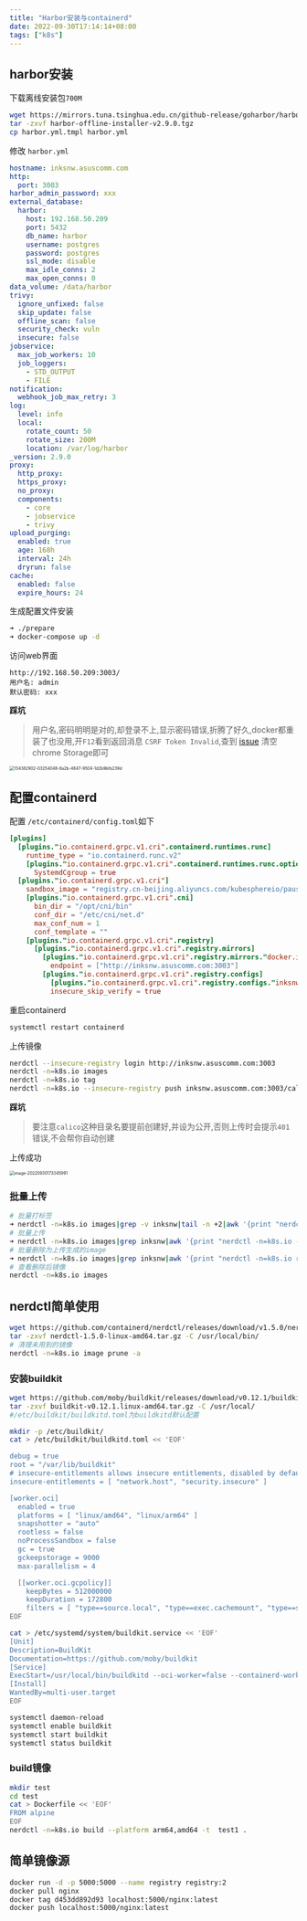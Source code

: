 ```yaml
---
title: "Harbor安装与containerd"
date: 2022-09-30T17:14:14+08:00
tags: ["k8s"]
---
```


## harbor安装

下载离线安装包`700M`

```bash
wget https://mirrors.tuna.tsinghua.edu.cn/github-release/goharbor/harbor/v2.9.0/harbor-offline-installer-v2.9.0.tgz
tar -zxvf harbor-offline-installer-v2.9.0.tgz 
cp harbor.yml.tmpl harbor.yml
```

修改 `harbor.yml`

```yaml
hostname: inksnw.asuscomm.com
http:
  port: 3003
harbor_admin_password: xxx
external_database:
  harbor:
    host: 192.168.50.209
    port: 5432
    db_name: harbor
    username: postgres
    password: postgres
    ssl_mode: disable
    max_idle_conns: 2
    max_open_conns: 0
data_volume: /data/harbor
trivy:
  ignore_unfixed: false
  skip_update: false
  offline_scan: false
  security_check: vuln
  insecure: false
jobservice:
  max_job_workers: 10
  job_loggers:
    - STD_OUTPUT
    - FILE
notification:
  webhook_job_max_retry: 3
log:
  level: info
  local:
    rotate_count: 50
    rotate_size: 200M
    location: /var/log/harbor
_version: 2.9.0
proxy:
  http_proxy:
  https_proxy:
  no_proxy:
  components:
    - core
    - jobservice
    - trivy
upload_purging:
  enabled: true
  age: 168h
  interval: 24h
  dryrun: false
cache:
  enabled: false
  expire_hours: 24
```

生成配置文件安装

```bash
➜ ./prepare
➜ docker-compose up -d
```

访问web界面

```
http://192.168.50.209:3003/
用户名: admin
默认密码: xxx
```

**踩坑**

>  用户名,密码明明是对的,却登录不上,显示密码错误,折腾了好久,docker都重装了也没用,开`F12`看到返回消息 `CSRF Token Invalid`,查到 [issue](https://github.com/goharbor/harbor/issues/12676) 清空chrome Storage即可

<img src="http://inksnw.asuscomm.com:3001/blog/harbor安装与containerd_64fda2673e4bbf152a1fc84a80e9e8a6.png" alt="134382902-03254048-8a2b-4847-9504-1d2b9bfb239d" style="zoom:50%;" />

## 配置containerd

配置 `/etc/containerd/config.toml`如下

```toml
[plugins]
  [plugins."io.containerd.grpc.v1.cri".containerd.runtimes.runc]
    runtime_type = "io.containerd.runc.v2"
    [plugins."io.containerd.grpc.v1.cri".containerd.runtimes.runc.options]
      SystemdCgroup = true
  [plugins."io.containerd.grpc.v1.cri"]
    sandbox_image = "registry.cn-beijing.aliyuncs.com/kubesphereio/pause:3.7"
    [plugins."io.containerd.grpc.v1.cri".cni]
      bin_dir = "/opt/cni/bin"
      conf_dir = "/etc/cni/net.d"
      max_conf_num = 1
      conf_template = ""
    [plugins."io.containerd.grpc.v1.cri".registry]
      [plugins."io.containerd.grpc.v1.cri".registry.mirrors]
        [plugins."io.containerd.grpc.v1.cri".registry.mirrors."docker.io"]
          endpoint = ["http://inksnw.asuscomm.com:3003"]
        [plugins."io.containerd.grpc.v1.cri".registry.configs]
          [plugins."io.containerd.grpc.v1.cri".registry.configs."inksnw.asuscomm.com:3003".tls]
          insecure_skip_verify = true
```

重启containerd

```bash
systemctl restart containerd
```

上传镜像

```bash
nerdctl --insecure-registry login http://inksnw.asuscomm.com:3003
nerdctl -n=k8s.io images
nerdctl -n=k8s.io tag 
nerdctl -n=k8s.io --insecure-registry push inksnw.asuscomm.com:3003/calico/node:v3.23.2
```



**踩坑**

>  要注意`calico`这种目录名要提前创建好,并设为公开,否则上传时会提示`401`错误,不会帮你自动创建

上传成功

<img src="http://inksnw.asuscomm.com:3001/blog/harbor安装与containerd_83b2069f2073684f82111d6ae6285f0e.png" alt="image-20220930173345991" style="zoom:50%;" />

### 批量上传

```bash
# 批量打标签
➜ nerdctl -n=k8s.io images|grep -v inksnw|tail -n +2|awk '{print "nerdctl -n=k8s.io tag "  $1":"$2   " harbor.inksnw.com:3002/" $1":"$2  }'|sh
# 批量上传
➜ nerdctl -n=k8s.io images|grep inksnw|awk '{print "nerdctl -n=k8s.io --insecure-registry push " $1":"$2}'|sh
# 批量删除为上传生成的image
➜ nerdctl -n=k8s.io images|grep inksnw|awk '{print "nerdctl -n=k8s.io rmi " $1":"$2}'|sh
# 查看删除后镜像
nerdctl -n=k8s.io images
```

## nerdctl简单使用

```bash
wget https://github.com/containerd/nerdctl/releases/download/v1.5.0/nerdctl-1.5.0-linux-amd64.tar.gz
tar -zxvf nerdctl-1.5.0-linux-amd64.tar.gz -C /usr/local/bin/
# 清理未用到的镜像 
nerdctl -n=k8s.io image prune -a
```

### 安装buildkit

```bash
wget https://github.com/moby/buildkit/releases/download/v0.12.1/buildkit-v0.12.1.linux-amd64.tar.gz
tar -zxvf buildkit-v0.12.1.linux-amd64.tar.gz -C /usr/local/
#/etc/buildkit/buildkitd.toml为buildkitd默认配置

mkdir -p /etc/buildkit/
cat > /etc/buildkit/buildkitd.toml << 'EOF'

debug = true
root = "/var/lib/buildkit"
# insecure-entitlements allows insecure entitlements, disabled by default.
insecure-entitlements = [ "network.host", "security.insecure" ]

[worker.oci]
  enabled = true
  platforms = [ "linux/amd64", "linux/arm64" ]
  snapshotter = "auto"
  rootless = false
  noProcessSandbox = false
  gc = true
  gckeepstorage = 9000
  max-parallelism = 4

  [[worker.oci.gcpolicy]]
    keepBytes = 512000000
    keepDuration = 172800
    filters = [ "type==source.local", "type==exec.cachemount", "type==source.git.checkout"]
EOF

cat > /etc/systemd/system/buildkit.service << 'EOF'
[Unit]
Description=BuildKit
Documentation=https://github.com/moby/buildkit
[Service]
ExecStart=/usr/local/bin/buildkitd --oci-worker=false --containerd-worker=true
[Install]
WantedBy=multi-user.target
EOF

systemctl daemon-reload
systemctl enable buildkit
systemctl start buildkit
systemctl status buildkit
```

### build镜像

```bash
mkdir test
cd test
cat > Dockerfile << 'EOF'
FROM alpine
EOF
nerdctl -n=k8s.io build --platform arm64,amd64 -t  test1 .
```

## 简单镜像源

```bash
docker run -d -p 5000:5000 --name registry registry:2
docker pull nginx
docker tag d453dd892d93 localhost:5000/nginx:latest
docker push localhost:5000/nginx:latest
```

